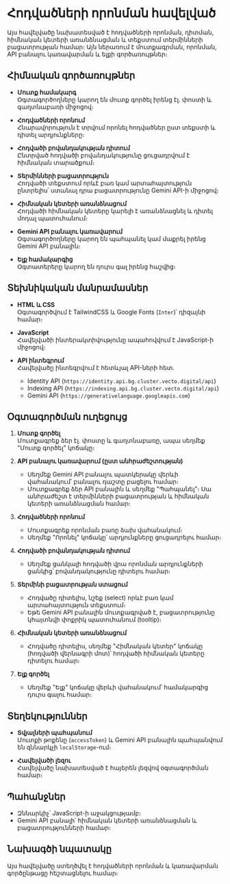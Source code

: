 # Հոդվածների որոնման հավելված

Այս հավելվածը նախատեսված է հոդվածների որոնման, դիտման, հիմնական կետերի առանձնացման և տեքստում տերմինների բացատրության համար։ Այն ներառում է մուտքագրման, որոնման, API բանալու կառավարման և ելքի գործառույթներ։

## Հիմնական գործառույթներ

- **Մուտք համակարգ**  
  Օգտագործողները կարող են մուտք գործել իրենց էլ. փոստի և գաղտնաբառի միջոցով։

- **Հոդվածների որոնում**  
  Հնարավորություն է տրվում որոնել հոդվածներ ըստ տեքստի և դիտել արդյունքները։

- **Հոդվածի բովանդակության դիտում**  
  Ընտրված հոդվածի բովանդակությունը ցուցադրվում է հիմնական տարածքում։

- **Տերմինների բացատրություն**  
  Հոդվածի տեքստում որևէ բառ կամ արտահայտություն ընտրելիս՝ ստանալ դրա բացատրությունը Gemini API-ի միջոցով։

- **Հիմնական կետերի առանձնացում**  
  Հոդվածի հիմնական կետերը կարելի է առանձնացնել և դիտել մոդալ պատուհանում։

- **Gemini API բանալու կառավարում**  
  Օգտագործողները կարող են պահպանել կամ մաքրել իրենց Gemini API բանալին։

- **Ելք համակարգից**  
  Օգտատերերը կարող են դուրս գալ իրենց հաշվից։

## Տեխնիկական մանրամասներ

- **HTML և CSS**  
  Օգտագործվում է TailwindCSS և Google Fonts (`Inter`)՝ դիզայնի համար։

- **JavaScript**  
  Հավելվածի ինտերակտիվությունը ապահովվում է JavaScript-ի միջոցով։

- **API ինտեգրում**  
  Հավելվածը ինտեգրվում է հետևյալ API-ների հետ.
  - Identity API (`https://identity.api.bg.cluster.vecto.digital/api`)
  - Indexing API (`https://indexing.api.bg.cluster.vecto.digital/api`)
  - Gemini API (`https://generativelanguage.googleapis.com`)

## Օգտագործման ուղեցույց

1.  **Մուտք գործել**  
    Մուտքագրեք ձեր էլ. փոստը և գաղտնաբառը, ապա սեղմեք "Մուտք գործել" կոճակը։

2.  **API բանալու կառավարում (ըստ անհրաժեշտության)**  
    - Սեղմեք Gemini API բանալու պատկերակը վերևի վահանակում՝ բանալու դաշտը բացելու համար։
    - Մուտքագրեք ձեր API բանալին և սեղմեք "Պահպանել"։ Սա անհրաժեշտ է տերմինների բացատրության և հիմնական կետերի առանձնացման համար։

3.  **Հոդվածների որոնում**  
    - Մուտքագրեք որոնման բառը ձախ վահանակում։
    - Սեղմեք "Որոնել" կոճակը՝ արդյունքները ցուցադրելու համար։

4.  **Հոդվածի բովանդակության դիտում**  
    - Սեղմեք ցանկալի հոդվածի վրա որոնման արդյունքների ցանկից՝ բովանդակությունը դիտելու համար։

5.  **Տերմինի բացատրության ստացում**  
    - Հոդվածը դիտելիս, նշեք (select) որևէ բառ կամ արտահայտություն տեքստում։
    - Եթե Gemini API բանալին մուտքագրված է, բացատրությունը կհայտնվի փոքրիկ պատուհանում (tooltip)։

6.  **Հիմնական կետերի առանձնացում**  
    - Հոդվածը դիտելիս, սեղմեք "Հիմնական կետեր" կոճակը (հոդվածի վերնագրի մոտ)՝ հոդվածի հիմնական կետերը դիտելու համար։

7.  **Ելք գործել**  
    - Սեղմեք "Ելք" կոճակը վերևի վահանակում՝ համակարգից դուրս գալու համար։

## Տեղեկություններ

- **Տվյալների պահպանում**  
  Մուտքի թոքենը (`accessToken`) և Gemini API բանալին պահպանվում են զննարկչի `localStorage`-ում։

- **Հավելվածի լեզու**  
  Հավելվածը նախատեսված է հայերեն լեզվով օգտագործման համար։

## Պահանջներ

- Զննարկիչ՝ JavaScript-ի աջակցությամբ։
- Gemini API բանալի՝ հիմնական կետերի առանձնացման և բացատրությունների համար։

## Նախագծի նպատակը

Այս հավելվածը ստեղծվել է հոդվածների որոնման և կառավարման գործընթացը հեշտացնելու համար։
